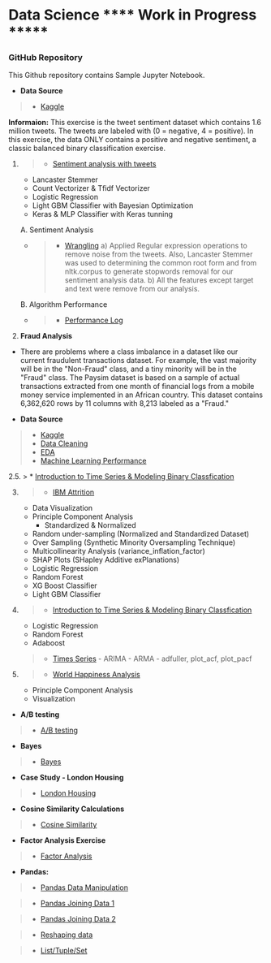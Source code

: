 # Data Science **** Work in Progress *****
### GitHub Repository

This Github repository contains Sample Jupyter Notebook.

- **Data Source**
> * [Kaggle](https://www.kaggle.com/kazanova/sentiment140)

**Informaion:**
This exercise is the tweet sentiment dataset which contains 1.6 million tweets. The tweets are labeled with (0 = negative, 4 = positive). In this exercise, the data ONLY contains a positive and negative sentiment, a classic balanced binary classification exercise.

1. > * [Sentiment analysis with tweets](https://github.com/Erik1120/Profolio/blob/main/Notebook/Sentiment_Data.ipynb)
    - Lancaster Stemmer
    - Count Vectorizer & Tfidf Vectorizer
    - Logistic Regression
    - Light GBM Classifier with Bayesian Optimization
    - Keras & MLP Classifier with Keras tunning

    A. Sentiment Analysis
    - > * [Wrangling](https://github.com/Erik1120/Profolio/blob/main/Notebook/SentimentAnalysis_wrangling.ipynb)
    a) Applied Regular expression operations to remove noise from the tweets. Also, Lancaster Stemmer was used to determining the common root form and from nltk.corpus to generate stopwords removal for our sentiment analysis data.
    b) All the features except target and text were remove from our analysis.
    
    B. Algorithm Performance
    - > * [Performance Log](https://github.com/Erik1120/Profolio/blob/main/Notebook/image/log_styled.pdf)    

2. **Fraud Analysis**
- There are problems where a class imbalance in a dataset like our current fraudulent transactions dataset. For example, the vast majority will be in the "Non-Fraud" class, and a tiny minority will be in the "Fraud" class. The Paysim dataset is based on a sample of actual transactions extracted from one month of financial logs from a mobile money service implemented in an African country. This dataset contains 6,362,620 rows by 11 columns with 8,213 labeled as a "Fraud."

- **Data Source**
> * [Kaggle](https://www.kaggle.com/ealaxi/paysim1)
> * [Data Cleaning](https://github.com/Erik1120/Profolio/blob/main/Notebook/Fraud/Data_WranglingEDA.ipynb)
> * [EDA](https://github.com/Erik1120/Profolio/blob/main/Notebook/Fraud/Data_Engineering_Fraud.ipynb)
> * [Machine Learning Performance](https://github.com/Erik1120/Profolio/blob/main/Notebook/Fraud/MachineLearning.ipynb)


2.5. > * [Introduction to Time Series & Modeling Binary Classfication](https://github.com/Erik1120/Profolio/blob/main/Notebook/Exercise/ultimate_final.ipynb)

3. > * [IBM Attrition](https://github.com/Erik1120/Profolio/blob/main/Notebook/HR_Attrition.ipynb)
    - Data Visualization
    - Principle Component Analysis
        - Standardized & Normalized
    - Random under-sampling (Normalized and Standardized Dataset)
    - Over Sampling (Synthetic Minority Oversampling Technique)
    - Multicollinearity Analysis (variance_inflation_factor)
    - SHAP Plots (SHapley Additive exPlanations)
    - Logistic Regression
    - Random Forest
    - XG Boost Classifier
    - Light GBM Classifier
    
4. > * [Introduction to Time Series & Modeling Binary Classfication](https://github.com/Erik1120/Profolio/blob/main/Notebook/Exercise/ultimate_final.ipynb)
    - Logistic Regression
    - Random Forest
    - Adaboost
    
    > * [Times Series](https://github.com/Erik1120/Profolio/blob/main/Notebook/TimeSeriesDatacamp.ipynb)
        - ARIMA
        - ARMA
        - adfuller, plot_acf, plot_pacf

5. > * [World Happiness Analysis](https://github.com/Erik1120/Profolio/blob/main/Notebook/Happy/Story.ipynb)
    - Principle Component Analysis
    - Visualization 

- **A/B testing**
> * [A/B testing](https://github.com/Erik1120/Sample/blob/main/Notebook/Exercise/A_B_Testing_Datacamp.ipynb)

- **Bayes**
> * [Bayes](https://github.com/Erik1120/Sample/blob/main/Notebook/Exercise/Bayes_exercise.ipynb)

- **Case Study - London Housing**
> * [London Housing](https://github.com/Erik1120/Sample/blob/main/Notebook/Exercise/Case_Study-London_Housing.ipynb)

- **Cosine Similarity Calculations**
> * [Cosine Similarity](https://github.com/Erik1120/Sample/blob/main/Notebook/Exercise/Cosine_Similarity_Case_Study.ipynb)

- **Factor Analysis Exercise**
> * [Factor Analysis](https://github.com/Erik1120/Sample/blob/main/Notebook/Exercise/FactorAnalysis.ipynb)


- **Pandas:**
> * [Pandas Data Manipulation](https://github.com/Erik1120/Profolio/blob/main/Pandas/DataManipulationPandas.ipynb)

> * [Pandas Joining Data 1](https://github.com/Erik1120/Profolio/blob/main/Pandas/JoiningDataWithPandas.ipynb)

> * [Pandas Joining Data 2](https://github.com/Erik1120/Profolio/blob/main/Pandas/PandasJoinsForSpreadsheetUsers.ipynb)

> * [Reshaping data](https://github.com/Erik1120/Profolio/blob/main/Pandas/ReshapingDataUsingPandas.ipynb)

> * [List/Tuple/Set](https://github.com/Erik1120/Profolio/blob/main/Notebook/ist_Set_Tuple_Dict.ipynb.ipynb)

